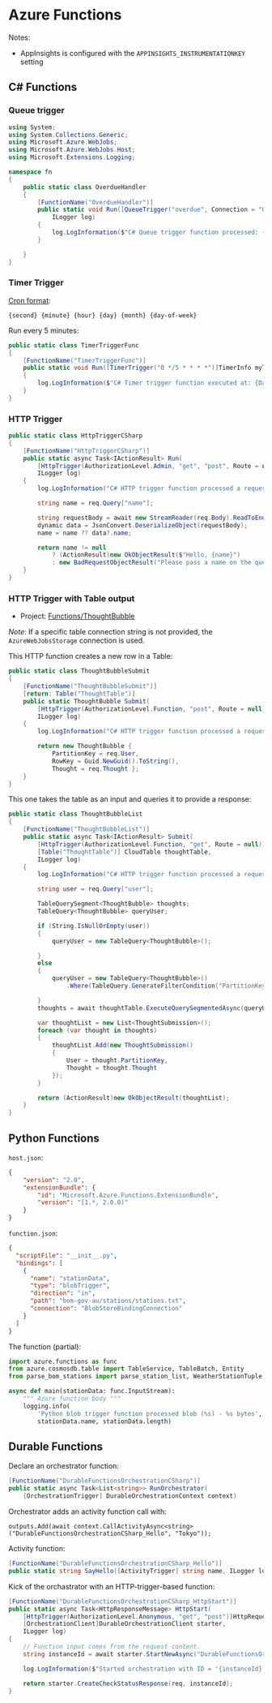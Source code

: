 # Azure Functions

Notes:

- AppInsights is configured with the `APPINSIGHTS_INSTRUMENTATIONKEY` setting

## C# Functions

### Queue trigger

```C#
using System;
using System.Collections.Generic;
using Microsoft.Azure.WebJobs;
using Microsoft.Azure.WebJobs.Host;
using Microsoft.Extensions.Logging;

namespace fn
{
    public static class OverdueHandler
    {
        [FunctionName("OverdueHandler")]
        public static void Run([QueueTrigger("overdue", Connection = "QueueStorageConnection")]string myQueueItem,
            ILogger log)
        {
            log.LogInformation($"C# Queue trigger function processed: {myQueueItem}");
        }

    }
}
```

### Timer Trigger

[Cron format](https://docs.microsoft.com/en-us/azure/azure-functions/functions-bindings-timer?tabs=csharp#ncrontab-expressions):

    {second} {minute} {hour} {day} {month} {day-of-week}

Run every 5 minutes:

```C#
public static class TimerTriggerFunc
{
    [FunctionName("TimerTriggerFunc")]
    public static void Run([TimerTrigger("0 */5 * * * *")]TimerInfo myTimer, ILogger log)
    {
        log.LogInformation($"C# Timer trigger function executed at: {DateTime.Now}");
    }
}
```

### HTTP Trigger

```C#
public static class HttpTriggerCSharp
{
    [FunctionName("HttpTriggerCSharp")]
    public static async Task<IActionResult> Run(
        [HttpTrigger(AuthorizationLevel.Admin, "get", "post", Route = null)] HttpRequest req,
        ILogger log)
    {
        log.LogInformation("C# HTTP trigger function processed a request.");

        string name = req.Query["name"];

        string requestBody = await new StreamReader(req.Body).ReadToEndAsync();
        dynamic data = JsonConvert.DeserializeObject(requestBody);
        name = name ?? data?.name;

        return name != null
            ? (ActionResult)new OkObjectResult($"Hello, {name}")
            : new BadRequestObjectResult("Please pass a name on the query string or in the request body");
    }
}
```

### HTTP Trigger with Table output

* Project: [Functions/ThoughtBubble](Functions/ThoughtBubble)

_Note_: If a specific table connection string is not provided, the
`AzureWebJobsStorage` connection is used.

This HTTP function creates a new row in a Table:

```C#
public static class ThoughtBubbleSubmit
{
    [FunctionName("ThoughtBubbleSubmit")]
    [return: Table("ThoughtTable")]
    public static ThoughtBubble Submit(
        [HttpTrigger(AuthorizationLevel.Function, "post", Route = null)] ThoughtSubmission req,
        ILogger log)
    {
        log.LogInformation("C# HTTP trigger function processed a request.");

        return new ThoughtBubble {
            PartitionKey = req.User,
            RowKey = Guid.NewGuid().ToString(),
            Thought = req.Thought };
    }
}
```

This one takes the table as an input and queries it to provide a response:

```C#
public static class ThoughtBubbleList
{
    [FunctionName("ThoughtBubbleList")]
    public static async Task<IActionResult> Submit(
        [HttpTrigger(AuthorizationLevel.Function, "get", Route = null)] HttpRequest req,
        [Table("ThoughtTable")] CloudTable thoughtTable,
        ILogger log)
    {
        log.LogInformation("C# HTTP trigger function processed a request.");

        string user = req.Query["user"];

        TableQuerySegment<ThoughtBubble> thoughts;
        TableQuery<ThoughtBubble> queryUser;

        if (String.IsNullOrEmpty(user))
        {
            queryUser = new TableQuery<ThoughtBubble>();

        }
        else
        {
            queryUser = new TableQuery<ThoughtBubble>()
                .Where(TableQuery.GenerateFilterCondition("PartitionKey", QueryComparisons.Equal, user));

        }
        thoughts = await thoughtTable.ExecuteQuerySegmentedAsync(queryUser, null);

        var thoughtList = new List<ThoughtSubmission>();
        foreach (var thought in thoughts)
        {
            thoughtList.Add(new ThoughtSubmission()
            {
                User = thought.PartitionKey,
                Thought = thought.Thought
            });
        }

        return (ActionResult)new OkObjectResult(thoughtList);
    }
}
```

## Python Functions

`host.json`:

```json
{
    "version": "2.0",
    "extensionBundle": {
        "id": "Microsoft.Azure.Functions.ExtensionBundle",
        "version": "[1.*, 2.0.0)"
    }
}
```

`function.json`:

```json
{
  "scriptFile": "__init__.py",
  "bindings": [
    {
      "name": "stationData",
      "type": "blobTrigger",
      "direction": "in",
      "path": "bom-gov-au/stations/stations.txt",
      "connection": "BlobStoreBindingConnection"
    }
  ]
}
```

The function (partial):

```python
import azure.functions as func
from azure.cosmosdb.table import TableService, TableBatch, Entity
from parse_bom_stations import parse_station_list, WeatherStationTuple

async def main(stationData: func.InputStream):
    """ Azure function body """
    logging.info(
        'Python blob trigger function processed blob (%s) - %s bytes',
        stationData.name, stationData.length)
```

## Durable Functions

Declare an orchestrator function:

```C#
[FunctionName("DurableFunctionsOrchestrationCSharp")]
public static async Task<List<string>> RunOrchestrator(
    [OrchestrationTrigger] DurableOrchestrationContext context)
```

Orchestrator adds an activity function call with:

    outputs.Add(await context.CallActivityAsync<string>("DurableFunctionsOrchestrationCSharp_Hello", "Tokyo"));

Activity function:

```C#
[FunctionName("DurableFunctionsOrchestrationCSharp_Hello")]
public static string SayHello([ActivityTrigger] string name, ILogger log)
```

Kick of the orchastrator with an HTTP-trigger-based function:

```C#
[FunctionName("DurableFunctionsOrchestrationCSharp_HttpStart")]
public static async Task<HttpResponseMessage> HttpStart(
    [HttpTrigger(AuthorizationLevel.Anonymous, "get", "post")]HttpRequestMessage req,
    [OrchestrationClient]DurableOrchestrationClient starter,
    ILogger log)
{
    // Function input comes from the request content.
    string instanceId = await starter.StartNewAsync("DurableFunctionsOrchestrationCSharp", null);

    log.LogInformation($"Started orchestration with ID = '{instanceId}'.");

    return starter.CreateCheckStatusResponse(req, instanceId);
}
```
